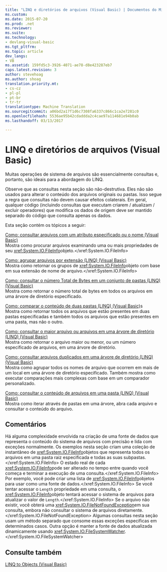 ```yaml
---
title: "LINQ e diretórios de arquivos (Visual Basic) | Documentos do Microsoft"
ms.custom: 
ms.date: 2015-07-20
ms.prod: .net
ms.reviewer: 
ms.suite: 
ms.technology:
- devlang-visual-basic
ms.tgt_pltfrm: 
ms.topic: article
dev_langs:
- VB
ms.assetid: 159fd5c3-3926-4071-ae78-d8e423287eb7
caps.latest.revision: 3
author: stevehoag
ms.author: shoag
translation.priority.mt:
- cs-cz
- pl-pl
- pt-br
- tr-tr
translationtype: Machine Translation
ms.sourcegitcommit: a06bd2a17f1d6c7308fa6337c866c1ca2e7281c0
ms.openlocfilehash: 5536ae95b42cdaddda2c4cae97a114681e94b0ab
ms.lasthandoff: 03/13/2017

---
```

# <a name="linq-and-file-directories-visual-basic"></a>LINQ e diretórios de arquivos (Visual Basic)
Muitas operações de sistema de arquivos são essencialmente consultas e, portanto, são ideais para a abordagem do LINQ.  
  
 Observe que as consultas nesta seção são não-destrutiva. Eles não são usados para alterar o conteúdo dos arquivos originais ou pastas. Isso segue a regra que consultas não devem causar efeitos colaterais. Em geral, qualquer código (incluindo consultas que executam criarem / atualizam / excluir operadores) que modifica os dados de origem deve ser mantido separado do código que consulta apenas os dados.  
  
 Esta seção contém os tópicos a seguir:  
  
 [Como: consultar arquivos com um atributo especificado ou o nome (Visual Basic)](../../../../visual-basic/programming-guide/concepts/linq/how-to-query-for-files-with-a-specified-attribute-or-name.md)  
 Mostra como procurar arquivos examinando uma ou mais propriedades de seu <xref:System.IO.FileInfo>objeto.</xref:System.IO.FileInfo>  
  
 [Como: agrupar arquivos por extensão (LINQ) (Visual Basic)](../../../../visual-basic/programming-guide/concepts/linq/how-to-group-files-by-extension-linq.md)  
 Mostra como retornar os grupos de <xref:System.IO.FileInfo>objeto com base em sua extensão de nome de arquivo.</xref:System.IO.FileInfo>  
  
 [Como: consultar o número Total de Bytes em um conjunto de pastas (LINQ) (Visual Basic)](../../../../visual-basic/programming-guide/concepts/linq/how-to-query-for-the-total-number-of-bytes-in-a-set-of-folders.md)  
 Mostra como retornar o número total de bytes em todos os arquivos em uma árvore de diretório especificado.  
  
 [Como: comparar o conteúdo de duas pastas (LINQ) (Visual Basic)](../../../../visual-basic/programming-guide/concepts/linq/how-to-compare-the-contents-of-two-folders-linq.md)s  
 Mostra como retornar todos os arquivos que estão presentes em duas pastas especificadas e também todos os arquivos que estão presentes em uma pasta, mas não o outro.  
  
 [Como: consultar o maior arquivo ou arquivos em uma árvore de diretório (LINQ) (Visual Basic)](../../../../visual-basic/programming-guide/concepts/linq/how-to-query-for-the-largest-file-or-files-in-a-directory-tree.md)  
 Mostra como retornar o arquivo maior ou menor, ou um número especificado de arquivos, em uma árvore de diretório.  
  
 [Como: consultar arquivos duplicados em uma árvore de diretório (LINQ) (Visual Basic)](../../../../visual-basic/programming-guide/concepts/linq/how-to-query-for-duplicate-files-in-a-directory-tree-linq.md)  
 Mostra como agrupar todos os nomes de arquivo que ocorrem em mais de um local em uma árvore de diretório especificado. Também mostra como executar comparações mais complexas com base em um comparador personalizado.  
  
 [Como: consultar o conteúdo de arquivos em uma pasta (LINQ) (Visual Basic)](../../../../visual-basic/programming-guide/concepts/linq/how-to-query-the-contents-of-files-in-a-folder-linq.md)  
 Mostra como iterar através de pastas em uma árvore, abra cada arquivo e consultar o conteúdo do arquivo.  
  
## <a name="comments"></a>Comentários  
 Há alguma complexidade envolvida na criação de uma fonte de dados que representa o conteúdo do sistema de arquivos com precisão e lida com exceções normalmente. Os exemplos nesta seção criam uma coleção de instantâneo de <xref:System.IO.FileInfo>objetos que representa todos os arquivos em uma pasta raiz especificada e todas as suas subpastas.</xref:System.IO.FileInfo> O estado real de cada <xref:System.IO.FileInfo>pode ser alterado no tempo entre quando você começa e terminar a execução de uma consulta.</xref:System.IO.FileInfo> Por exemplo, você pode criar uma lista de <xref:System.IO.FileInfo>objetos para usar como uma fonte de dados.</xref:System.IO.FileInfo> Se você tentar acessar o `Length` propriedade em uma consulta, o <xref:System.IO.FileInfo>objeto tentará acessar o sistema de arquivos para atualizar o valor de `Length`.</xref:System.IO.FileInfo> Se o arquivo não existir, você obterá uma <xref:System.IO.FileNotFoundException>em sua consulta, embora não consultar o sistema de arquivos diretamente.</xref:System.IO.FileNotFoundException> Algumas consultas nesta seção usam um método separado que consome essas exceções específicas em determinados casos. Outra opção é manter a fonte de dados atualizada dinamicamente usando <xref:System.IO.FileSystemWatcher>.</xref:System.IO.FileSystemWatcher>  
  
## <a name="see-also"></a>Consulte também  
 [LINQ to Objects (Visual Basic)](../../../../visual-basic/programming-guide/concepts/linq/linq-to-objects.md)
